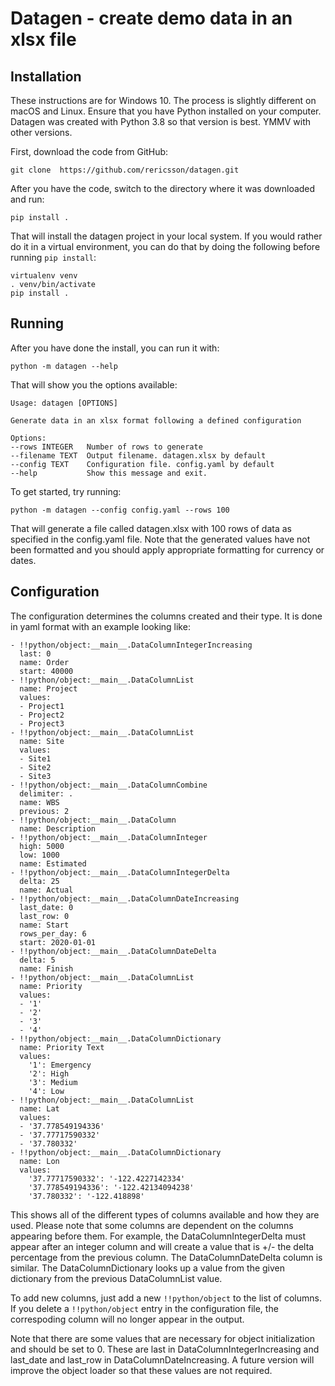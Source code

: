 # Datagen - create demo data in an xlsx file

## Installation
These instructions are for Windows 10. The process is slightly different on macOS and Linux. 
Ensure that you have Python installed on your computer.
Datagen was created with Python 3.8 so that version is best. YMMV with other versions. 

First, download the code from GitHub:

```
git clone  https://github.com/rericsson/datagen.git
```

After you have the code, switch to the directory where it was downloaded and run:

```
pip install .
```

That will install the datagen project in your local system. If you would rather do it in a virtual environment, you can do that by doing the following before running `pip install`:

```
virtualenv venv
. venv/bin/activate
pip install .
```
## Running

After you have done the install, you can run it with:
```
python -m datagen --help
```

That will show you the options available:

```
Usage: datagen [OPTIONS]

Generate data in an xlsx format following a defined configuration

Options:
--rows INTEGER   Number of rows to generate
--filename TEXT  Output filename. datagen.xlsx by default
--config TEXT    Configuration file. config.yaml by default
--help           Show this message and exit.
```

To get started, try running: 
```
python -m datagen --config config.yaml --rows 100
```

That will generate a file called datagen.xlsx with 100 rows of data as specified in the config.yaml file. Note that the generated values have not been formatted and you should apply appropriate formatting for currency or dates. 

## Configuration

The configuration determines the columns created and their type. It is done in yaml format with an example looking like:

```
- !!python/object:__main__.DataColumnIntegerIncreasing
  last: 0
  name: Order
  start: 40000
- !!python/object:__main__.DataColumnList
  name: Project
  values:
  - Project1
  - Project2
  - Project3
- !!python/object:__main__.DataColumnList
  name: Site
  values:
  - Site1
  - Site2
  - Site3
- !!python/object:__main__.DataColumnCombine
  delimiter: .
  name: WBS
  previous: 2
- !!python/object:__main__.DataColumn
  name: Description
- !!python/object:__main__.DataColumnInteger
  high: 5000
  low: 1000
  name: Estimated
- !!python/object:__main__.DataColumnIntegerDelta
  delta: 25
  name: Actual
- !!python/object:__main__.DataColumnDateIncreasing
  last_date: 0
  last_row: 0
  name: Start
  rows_per_day: 6
  start: 2020-01-01
- !!python/object:__main__.DataColumnDateDelta
  delta: 5
  name: Finish
- !!python/object:__main__.DataColumnList
  name: Priority
  values:
  - '1'
  - '2'
  - '3'
  - '4'
- !!python/object:__main__.DataColumnDictionary
  name: Priority Text
  values:
    '1': Emergency
    '2': High
    '3': Medium
    '4': Low
- !!python/object:__main__.DataColumnList
  name: Lat
  values:
  - '37.778549194336'
  - '37.77717590332'
  - '37.780332'
- !!python/object:__main__.DataColumnDictionary
  name: Lon
  values:
    '37.77717590332': '-122.4227142334'
    '37.778549194336': '-122.42134094238'
    '37.780332': '-122.418898'
```

This shows all of the different types of columns available and how they are used. Please note that some columns are dependent on the columns appearing before them. For example, the DataColumnIntegerDelta must appear after an integer column and will create a value that is +/- the delta percentage from the previous column. The DataColumnDateDelta column is similar. The DataColumnDictionary looks up a value from the given dictionary from the previous DataColumnList value. 

To add new columns, just add a new `!!python/object` to the list of columns. If you delete a `!!python/object` entry in the configuration file, the correspoding column will no longer appear in the output. 

Note that there are some values that are necessary for object initialization and should be set to 0. These are last in DataColumnIntegerIncreasing and last_date and last_row in DataColumnDateIncreasing. A future version will improve the object loader so that these values are not required. 
